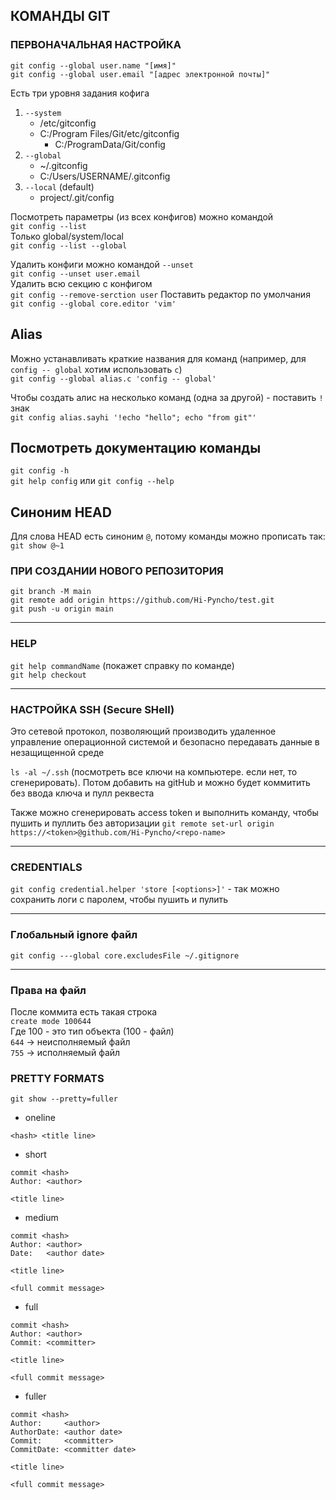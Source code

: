 ## КОМАНДЫ GIT

### ПЕРВОНАЧАЛЬНАЯ НАСТРОЙКА
`git config --global user.name "[имя]"`   
`git config --global user.email "[адрес электронной почты]"`

Есть три уровня задания кофига
1) `--system`
   - /etc/gitconfig
   - C:/Program Files/Git/etc/gitconfig
      - C:/ProgramData/Git/config
2) `--global`
   - ~/.gitconfig
   - C:/Users/USERNAME/.gitconfig
3) `--local` (default)
   - project/.git/config

Посмотреть параметры (из всех конфигов) можно командой  
`git config --list`  
Только global/system/local  
`git config --list --global`

Удалить конфиги можно командой `--unset`  
`git config --unset user.email`  
Удалить всю секцию с конфигом  
`git config --remove-serction user`
Поставить редактор по умолчания
`git config --global core.editor 'vim'`

## Аlias
Можно устанавливать краткие названия для команд (например, для `config -- global` хотим использовать `c`)  
`git config --global alias.c 'config -- global'`

Чтобы создать алис на несколько команд (одна за другой) - поставить `!` знак  
`git config alias.sayhi '!echo "hello"; echo "from git"'`  

## Посмотреть документацию команды
`git config -h`  
`git help config` или `git config --help`

## Синоним HEAD  
Для слова HEAD есть синоним `@`, потому команды можно прописать так:  
`git show @~1`  

### ПРИ СОЗДАНИИ НОВОГО РЕПОЗИТОРИЯ
`git branch -M main`  
`git remote add origin https://github.com/Hi-Pyncho/test.git`  
`git push -u origin main`

-----------------------------------------------------
### HELP
`git help commandName` (покажет справку по команде)  
`git help checkout`

-----------------------------------------------------
### НАСТРОЙКА SSH (Secure SHell)
Это сетевой протокол, позволяющий производить удаленное управление операционной системой и безопасно передавать данные в незащищенной среде

`ls -al ~/.ssh` (посмотреть все ключи на компьютере. если нет, то сгенерировать). Потом добавить на gitHub и можно будет коммитить без ввода ключа и пулл реквеста

Также можно сгенерировать access token и выполнить команду, чтобы пушить и пуллить без авторизации
`git remote set-url origin https://<token>@github.com/Hi-Pyncho/<repo-name>`

---

### CREDENTIALS
`git config credential.helper 'store [<options>]'` - так можно сохранить логи с паролем, чтобы пушить и пулить

---

### Глобальный ignore файл
```git
git config ---global core.excludesFile ~/.gitignore
```

---

### Права на файл
После коммита есть такая строка  
`create mode 100644`  
Где 100 - это тип объекта (100 - файл)  
`644` -> неисполняемый файл    
`755` -> исполняемый файл

### PRETTY FORMATS
`git show --pretty=fuller`

- oneline
```
<hash> <title line>
```
- short
```
commit <hash>
Author: <author>

<title line>
```
- medium
```
commit <hash>
Author: <author>
Date:   <author date>

<title line>

<full commit message>
```
- full
```
commit <hash>
Author: <author>
Commit: <committer>

<title line>

<full commit message>
```
- fuller
```
commit <hash>
Author:     <author>
AuthorDate: <author date>
Commit:     <committer>
CommitDate: <committer date>

<title line>

<full commit message>
```
